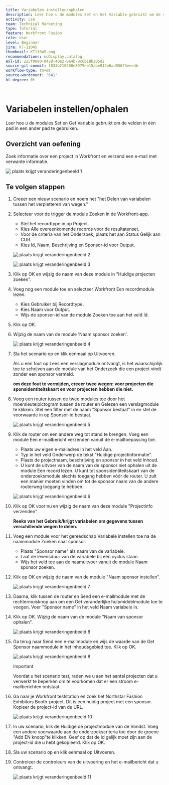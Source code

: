 ```yaml
---
title: Variabelen instellen/ophalen
description: Leer hoe u de modules Set en Get Variable gebruikt om de velden in één pad in een ander pad te gebruiken.
activity: use
team: Technical Marketing
type: Tutorial
feature: Workfront Fusion
role: User
level: Beginner
jira: KT-11045
thumbnail: KT11045.png
recommendations: noDisplay,catalog
exl-id: 225f0090-0428-40e2-8a4b-9c6b18b205d2
source-git-commit: f033b210268e8979ee15abe812e6ad85673eeedb
workflow-type: tm+mt
source-wordcount: '641'
ht-degree: 0%

---
```


# Variabelen instellen/ophalen

Leer hoe u de modules Set en Get Variable gebruikt om de velden in één pad in een ander pad te gebruiken.

## Overzicht van oefening

Zoek informatie over een project in Workfront en verzend een e-mail met verwante informatie.

![&#x200B; plaats krijgt veranderingenbeeld 1 &#x200B;](../12-exercises/assets/set-get-variables-walkthrough-1.png)

## Te volgen stappen

1. Creeer een nieuw scenario en noem het &quot;het Delen van variabelen tussen het verpletteren van wegen.&quot;
1. Selecteer voor de trigger de module Zoeken in de Workfront-app.

   + Stel het recordtype in op Project.
   + Kies Alle overeenkomende records voor de resultatenset.
   + Voor de criteria van het Onderzoek, plaats het aan Status Gelijk aan CUR.
   + Kies Id, Naam, Beschrijving en Sponsor-id voor Output.

   ![&#x200B; plaats krijgt veranderingenbeeld 2 &#x200B;](../12-exercises/assets/set-get-variables-walkthrough-2.png)

   ![&#x200B; plaats krijgt veranderingenbeeld 3 &#x200B;](../12-exercises/assets/set-get-variables-walkthrough-3.png)

1. Klik op OK en wijzig de naam van deze module in &quot;Huidige projecten zoeken&quot;.
1. Voeg nog een module toe en selecteer Workfront Een recordmodule lezen.

   + Kies Gebruiker bij Recordtype.
   + Kies Naam voor Output.
   + Wijs de sponsor-id van de module Zoeken toe aan het veld Id.

1. Klik op OK.
1. Wijzig de naam van de module &#39;Naam sponsor zoeken&#39;.

   ![&#x200B; plaats krijgt veranderingenbeeld 4 &#x200B;](../12-exercises/assets/set-get-variables-walkthrough-4.png)

1. Sla het scenario op en klik eenmaal op Uitvoeren.

   Als u een fout op Lees een verslagmodule ontvangt, is het waarschijnlijk toe te schrijven aan de module van het Onderzoek die een project vindt zonder een sponsor vermeld.

   **om deze fout te vermijden, creeer twee wegen: voor projecten die sponsidentiteitskaart en voor projecten hebben die niet.**

1. Voeg een router tussen de twee modules toe door het moersleutelpictogram tussen de router en Gelezen een verslagmodule te klikken. Stel een filter met de naam &quot;Sponsor bestaat&quot; in en stel de voorwaarde in op Sponsor-id bestaat.

   ![&#x200B; plaats krijgt veranderingenbeeld 5 &#x200B;](../12-exercises/assets/set-get-variables-walkthrough-5.png)

1. Klik de router om een andere weg tot stand te brengen. Voeg een module Een e-mailbericht verzenden vanuit de e-mailtoepassing toe.

   + Plaats uw eigen e-mailadres in het veld Aan.
   + Typ in het veld Onderwerp de tekst &quot;Huidige projectinformatie&quot;.
   + Plaats de projectnaam, beschrijving en sponsor in het veld Inhoud.
   + U kunt de uitvoer van de naam van de sponsor niet ophalen uit de module Een record lezen. U kunt tot sponsidentiteitskaart van de onderzoeksmodule slechts toegang hebben vóór de router. U zult een manier moeten vinden om tot de sponsor naam van de andere routerweg toegang te hebben.

   ![&#x200B; plaats krijgt veranderingenbeeld 6 &#x200B;](../12-exercises/assets/set-get-variables-walkthrough-6.png)

1. Klik op OK voor nu en wijzig de naam van deze module &quot;Projectinfo verzenden&quot;

   **Reeks van het Gebruik/krijgt variabelen om gegevens tussen verschillende wegen te delen.**

1. Voeg een module voor het gereedschap Variabele instellen toe na de naammodule Zoeken naar sponsor.

   + Plaats &quot;Sponsor name&quot; als naam van de variabele.
   + Laat de levensduur van de variabele bij één cyclus staan.
   + Wijs het veld toe aan de naamuitvoer vanuit de module Naam sponsor zoeken.

1. Klik op OK en wijzig de naam van de module &quot;Naam sponsor instellen&quot;.

   ![&#x200B; plaats krijgt veranderingenbeeld 7 &#x200B;](../12-exercises/assets/set-get-variables-walkthrough-7.png)

1. Daarna, klik tussen de router en Send een e-mailmodule met de rechtermuisknop aan om een Get veranderlijke hulpmiddelmodule toe te voegen. Voer &quot;Sponsor name&quot; in het veld Naam variabele in.
1. Klik op OK. Wijzig de naam van de module &quot;Naam van sponsor ophalen&quot;.

   ![&#x200B; plaats krijgt veranderingenbeeld 8 &#x200B;](../12-exercises/assets/set-get-variables-walkthrough-8.png)

1. Ga terug naar Send een e-mailmodule en wijs de waarde van de Get Sponsor naammodule in het inhoudsgebied toe. Klik op OK.

   ![&#x200B; plaats krijgt veranderingenbeeld 8 &#x200B;](../12-exercises/assets/set-get-variables-walkthrough-8.png)

   >[!IMPORTANT]
   >
   >Voordat u het scenario test, raden we u aan het aantal projecten dat u verwerkt te beperken om te voorkomen dat er een stroom e-mailberichten ontstaat.

1. Ga naar je Workfront teststation en zoek het Northstar Fashion Exhibitors Booth-project. Dit is een huidig project met een sponsor. Kopieer de project-id van de URL.

   ![&#x200B; plaats krijgt veranderingenbeeld 10 &#x200B;](../12-exercises/assets/set-get-variables-walkthrough-10.png)

1. In uw scenario, klik de Huidige de projectmodule van de Vondst. Voeg een andere voorwaarde aan de onderzoekscriteria toe door de groene &quot;Add EN knoop&quot;te klikken. Geef op dat de id gelijk moet zijn aan de project-id die u hebt gekopieerd. Klik op OK.
1. Sla uw scenario op en klik eenmaal op Uitvoeren.
1. Controleer de controleurs van de uitvoering en het e-mailbericht dat u ontvangt.

   ![&#x200B; plaats krijgt veranderingenbeeld 11 &#x200B;](../12-exercises/assets/set-get-variables-walkthrough-11.png)
